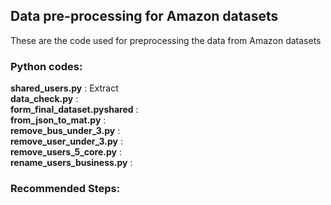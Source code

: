 ## Data pre-processing for Amazon datasets
These are the code used for preprocessing the data from Amazon datasets
### Python codes:

**shared_users.py** : Extract  
**data_check.py** :  
**form_final_dataset.pyshared** :	  
**from_json_to_mat.py** :   
**remove_bus_under_3.py** :	  
**remove_user_under_3.py** :	  
**remove_users_5_core.py** :	  
**rename_users_business.py** :	  
  
### Recommended Steps: 

